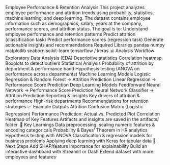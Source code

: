Employee Performance & Retention Analysis
This project analyzes employee performance and attrition trends using probability, statistics, machine learning, and deep learning.
The dataset contains employee information such as demographics, salary, years at the company, performance scores, and attrition status.
The goal is to:
Understand employee performance and retention patterns
Predict attrition (classification task)
Predict performance scores (regression task)
Generate actionable insights and recommendations
Required Libraries
pandas
numpy
matplotlib
seaborn
scikit-learn
tensorflow / keras
📊 Analysis Workflow
Exploratory Data Analysis (EDA)
Descriptive statistics
Correlation heatmap
Boxplots to detect outliers
Statistical Analysis
Probability of attrition by department & performance band
Hypothesis testing (ANOVA on performance across departments)
Machine Learning Models
Logistic Regression & Random Forest → Attrition Prediction
Linear Regression → Performance Score Prediction
Deep Learning Models
Feedforward Neural Network → Performance Score Prediction
Neural Network Classifier → Attrition Prediction
Reporting & Insights
Key drivers of attrition & performance
High-risk departments
Recommendations for retention strategies
📈 Example Outputs
Attrition Confusion Matrix (Logistic Regression)
Performance Prediction: Actual vs. Predicted Plot
Correlation Heatmap of Key Features
Artifacts and insights are saved in the artifacts/ folder.
🧠 Key Learnings
Data preprocessing: scaling numeric features & encoding categoricals
Probability & Bayes’ Theorem in HR analytics
Hypothesis testing with ANOVA
Classification & regression models for business problems
Applying deep learning with Keras for tabular data
🚀 Next Steps
Add SHAP/feature importance for explainability
Build an interactive dashboard with Streamlit or Dash
Extend dataset with more employees and features
